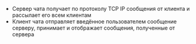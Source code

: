 - Сервер чата получает по протоколу TCP IP сообщения от клиента и рассылает его всем клиентам
- Клиент чата отправляет введённое пользователем сообщение серверу, принимает и отображает сообщения, полученные от сервера